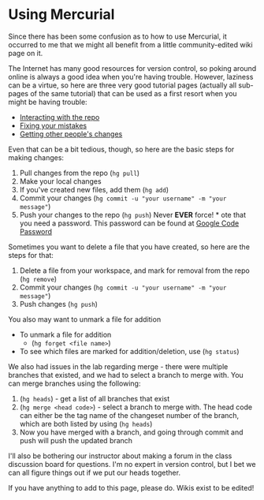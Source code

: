 # Using Mercurial #

Since there has been some confusion as to how to use Mercurial, it occurred to me that we might all benefit from a little community-edited wiki page on it.

The Internet has many good resources for version control, so poking around online is always a good idea when you're having trouble. However, laziness can be a virtue, so here are three very good tutorial pages (actually all sub-pages of the same tutorial) that can be used as a first resort when you might be having trouble:

  * [Interacting with the repo](http://hginit.com/02.html)
  * [Fixing your mistakes](http://hginit.com/03.html)
  * [Getting other people's changes](http://hginit.com/04.html)

Even that can be a bit tedious, though, so here are the basic steps for making changes:

  1. Pull changes from the repo (`hg pull`)
  1. Make your local changes
  1. If you've created new files, add them (`hg add`)
  1. Commit your changes (`hg commit -u "your username" -m "your message"`)
  1. Push your changes to the repo (`hg push`) Never **EVER** force!
    * ote that you need a password. This password can be found at [Google Code Password](https://code.google.com/hosting/settings)

Sometimes you want to delete a file that you have created, so here are the steps for that:
  1. Delete a file from your workspace, and mark for removal from the repo (`hg remove`)
  1. Commit your changes (`hg commit -u "your username" -m "your message"`)
  1. Push changes (`hg push`)

You also may want to unmark a file for addition
  * To unmark a file for addition
    * (`hg forget <file name>`)
  * To see which files are marked for addition/deletion, use (`hg status`)

We also had issues in the lab regarding merge - there were multiple branches that existed, and we had to select a branch to merge with. You can merge branches using the following:

  1. (`hg heads`) - get a list of all branches that exist
  1. (`hg merge <head code>`) - select a branch to merge with. The head code can either be the tag name of the changeset number of the branch, which are both listed by using (`hg heads`)
  1. Now you have merged with a branch, and going through commit and push will push the updated branch


I'll also be bothering our instructor about making a forum in the class discussion board for questions. I'm no expert in version control, but I bet we can all figure things out if we put our heads together.

If you have anything to add to this page, please do. Wikis exist to be edited!